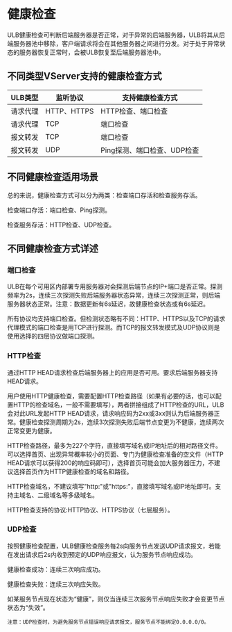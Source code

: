 # 健康检查

ULB健康检查可判断后端服务器是否正常，对于异常的后端服务器，ULB将其从后端服务器池中移除，客户端请求将会在其他服务器之间进行分发。对于处于异常状态的服务器恢复正常时，会被ULB恢复至后端服务器池中。

## 不同类型VServer支持的健康检查方式

|ULB类型|监听协议|支持健康检查方式|
|---|---|---|
|请求代理    | HTTP、HTTPS   |HTTP检查、端口检查    |
| 请求代理   |TCP             |端口检查  |
|报文转发   |TCP       | 端口检查         |
|报文转发   |UDP       | Ping探测、端口检查、UDP检查         |

## 不同健康检查适用场景

总的来说，健康检查方式可以分为两类：检查端口存活和检查服务存活。

检查端口存活：端口检查、Ping探测。

检查服务存活：HTTP检查、UDP检查。



## 不同健康检查方式详述

### 端口检查 

ULB在每个可用区内部署专用服务器对会探测后端节点的IP+端口是否正常。探测频率为2s，连续三次探测失败后端服务器状态异常，连续三次探测正常，则后端服务器状态正常。注意：数据更新有6s延迟，故健康检查状态或有6s延迟。

所有协议均支持端口检查。但检测状态略有不同：HTTP、HTTPS以及TCP的请求代理模式的端口检查是用TCP进行探测。而TCP的报文转发模式及UDP协议则是使用选择的四层协议做端口探测。

### HTTP检查

 通过HTTP HEAD请求检查后端服务器上的应用是否可用。要求后端服务器支持HEAD请求。

用户使用HTTP健康检查，需要配置HTTP检查路径（如果有必要的话，也可以配置HTTP的检查域名，一般不需要填写），两者拼接组成了HTTP检查的URL，ULB会对此URL发起HTTP HEAD请求，请求响应码为2xx或3xx则认为后端服务器正常。健康检查探测周期为2s，连续3次探测失败后端节点变更为不健康，连续两次正常变更为健康。

HTTP检查路径，最多为227个字符，直接填写域名或IP地址后的相对路径文件。可以选择首页、出现异常概率较小的页面、专门为健康检查准备的空文件（HTTP HEAD请求可以获得200的响应码即可），选择首页可能会加大服务器压力，不建议选择首页作为HTTP健康检查的域名和路径。

HTTP检查域名，不建议填写"http:"或"https:"，直接填写域名或IP地址即可。支持主域名、二级域名等多级域名。

HTTP检查支持的协议:HTTP协议、HTTPS协议（七层服务）。

### UDP检查

按照健康检查配置，ULB健康检查服务每2s向服务节点发送UDP请求报文，若能在发出请求后2s内收到预定的UDP响应报文，认为服务节点响应成功。

健康检查成功：连续三次响应成功。

健康检查失败：连续三次响应失败。

如某服务节点现在状态为“健康”，则仅当连续三次服务节点响应失败才会变更节点状态为“失效”。

```
注意：UDP检查时，为避免服务节点错误响应请求报文，服务节点不能绑定0.0.0.0/0。
```
